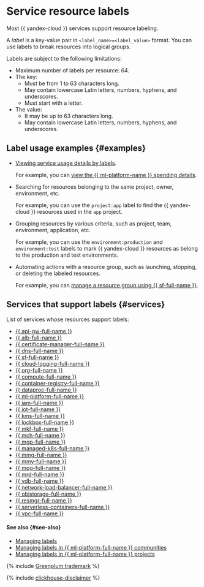 # Service resource labels


Most {{ yandex-cloud }} services support resource labeling.

A _label_ is a key-value pair in `<label_name>=<label_value>` format. You can use labels to break resources into logical groups.

Labels are subject to the following limitations:

* Maximum number of labels per resource: 64.
* The key:
   * Must be from 1 to 63 characters long.
   * May contain lowercase Latin letters, numbers, hyphens, and underscores.
   * Must start with a letter.
* The value:
   * It may be up to 63 characters long.
   * May contain lowercase Latin letters, numbers, hyphens, and underscores.

## Label usage examples {#examples}

* [Viewing service usage details by labels](../../billing/operations/check-charges.md#labels_1).

   For example, you can [view the {{ ml-platform-name }} spending details](../../datasphere/operations/community/billing-details.md).

* Searching for resources belonging to the same project, owner, environment, etc.

   For example, you can use the `project:app` label to find the {{ yandex-cloud }} resources used in the `app` project.

* Grouping resources by various criteria, such as project, team, environment, application, etc.

   For example, you can use the `environment:production` and `environment:test` labels to mark {{ yandex-cloud }} resources as belong to the production and test environments.

* Automating actions with a resource group, such as launching, stopping, or deleting the labeled resources.

   For example, you can [manage a resource group using {{ sf-full-name }}](../../tutorials/infrastructure-management/serverless-trigger-budget-vm.md).

## Services that support labels {#services}

List of services whose resources support labels:
* [{{ api-gw-full-name }}](../../api-gateway/index.yaml)
* [{{ alb-full-name }}](../../application-load-balancer/index.yaml)
* [{{ certificate-manager-full-name }}](../../certificate-manager/index.yaml)
* [{{ dns-full-name }}](../../dns/index.yaml)
* [{{ sf-full-name }}](../../functions/index.yaml)
* [{{ cloud-logging-full-name }}](../../logging/index.yaml)
* [{{ org-full-name }}](../../organization/index.yaml)
* [{{ compute-full-name }}](../../compute/index.yaml)
* [{{ container-registry-full-name }}](../../container-registry/index.yaml)
* [{{ dataproc-full-name }}](../../data-proc/index.yaml)
* [{{ ml-platform-full-name }}](../../datasphere/index.yaml)
* [{{ iam-full-name }}](../../iam/index.yaml)
* [{{ iot-full-name }}](../../iot-core/index.yaml)
* [{{ kms-full-name }}](../../kms/index.yaml)
* [{{ lockbox-full-name }}](../../lockbox/index.yaml)
* [{{ mkf-full-name }}](../../managed-kafka/index.yaml)
* [{{ mch-full-name }}](../../managed-clickhouse/index.yaml)
* [{{ mgp-full-name }}](../../managed-greenplum/index.yaml)
* [{{ managed-k8s-full-name }}](../../managed-kubernetes/index.yaml)
* [{{ mmg-full-name }}](../../managed-mongodb/index.yaml)
* [{{ mmy-full-name }}](../../managed-mysql/index.yaml)
* [{{ mpg-full-name }}](../../managed-postgresql/index.yaml)
* [{{ mrd-full-name }}](../../managed-redis/index.yaml)
* [{{ ydb-full-name }}](../../ydb/index.yaml)
* [{{ network-load-balancer-full-name }}](../../network-load-balancer/index.yaml)
* [{{ objstorage-full-name }}](../../storage/index.yaml)
* [{{ resmgr-full-name }}](../../resource-manager/index.yaml)
* [{{ serverless-containers-full-name }}](../../serverless-containers/index.yaml)
* [{{ vpc-full-name }}](../../vpc/index.yaml)

#### See also {#see-also}

* [Managing labels](../operations/manage-labels.md)
* [Managing labels in {{ ml-platform-full-name }} communities](../../datasphere/operations/community/manage-community-labels.md)
* [Managing labels in {{ ml-platform-full-name }} projects](../../datasphere/operations/projects/manage-project-labels.md)


{% include [Greenplum trademark](../../_includes/mdb/mgp/trademark.md) %}


{% include [clickhouse-disclaimer](../../_includes/clickhouse-disclaimer.md) %}